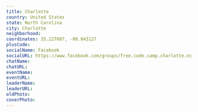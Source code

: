 ```yaml
---
title: Charlotte
country: United States
state: North Carolina
city: Charlotte
neighborhood: 
coordinates: 35.227087, -80.843127
plusCode:
socialName: Facebook
socialURL: https://www.facebook.com/groups/free.code.camp.charlotte.nc
chatName:
chatURL:
eventName:
eventURL:
leaderName:
leaderURL:
oldPhoto: 
coverPhoto:
---
```


